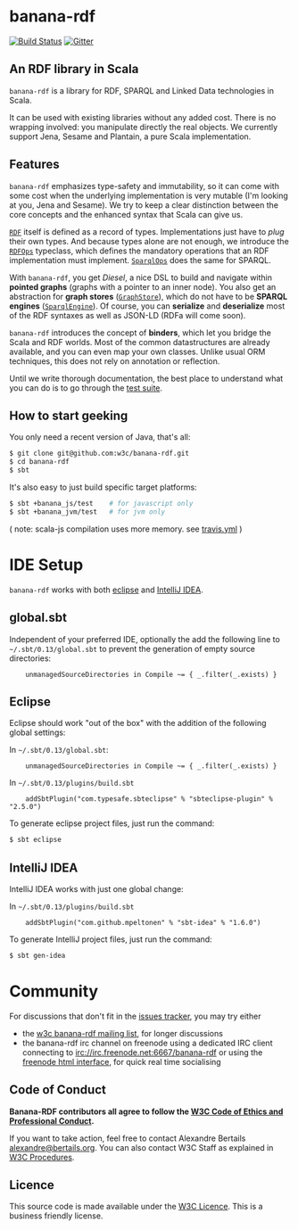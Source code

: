 banana-rdf
==========

[![Build Status](https://secure.travis-ci.org/w3c/banana-rdf.png)](http://travis-ci.org/w3c/banana-rdf) [![Gitter](https://badges.gitter.im/Join%20Chat.svg)](https://gitter.im/w3c/banana-rdf?utm_source=badge&utm_medium=badge&utm_campaign=pr-badge&utm_content=badge)

An RDF library in Scala
-----------------------

`banana-rdf` is a library for RDF, SPARQL and Linked Data technologies
in Scala.

It can be used with existing libraries without any added cost. There
is no wrapping involved: you manipulate directly the real objects. We
currently support Jena, Sesame and Plantain, a pure Scala
implementation.

Features
--------

`banana-rdf` emphasizes type-safety and immutability, so it can come
with some cost when the underlying implementation is very mutable (I'm
looking at you, Jena and Sesame). We try to keep a clear distinction
between the core concepts and the enhanced syntax that Scala can give
us.

[`RDF`](rdf/shared/src/main/scala/org/w3/banana/RDF.scala)
itself is defined as a record of types. Implementations just have to
_plug_ their own types. And because types alone are not enough, we
introduce the
[`RDFOps`](rdf/shared/src/main/scala/org/w3/banana/RDFOps.scala)
typeclass, which defines the mandatory operations that an RDF
implementation must
implement. [`SparqlOps`](rdf/shared/src/main/scala/org/w3/banana/SparqlOps.scala)
does the same for SPARQL.

With `banana-rdf`, you get _Diesel_, a nice DSL to build and navigate
within **pointed graphs** (graphs with a pointer to an inner
node). You also get an abstraction for **graph stores**
([`GraphStore`](rdf/shared/src/main/scala/org/w3/banana/GraphStore.scala)), 
which do not have to be **SPARQL engines**
([`SparqlEngine`](rdf/shared/src/main/scala/org/w3/banana/SparqlEngine.scala)). 
Of course, you can **serialize** and **deserialize**
most of the RDF syntaxes as well as JSON-LD (RDFa will come soon).

`banana-rdf` introduces the concept of **binders**, which let you
bridge the Scala and RDF worlds. Most of the common datastructures are
already available, and you can even map your own classes. Unlike usual
ORM techniques, this does not rely on annotation or reflection.

Until we write thorough documentation, the best place to understand
what you can do is to go through the [test
suite](https://github.com/w3c/banana-rdf/tree/series/0.8.x/rdf-test-suite).

How to start geeking
--------------------

You only need a recent version of Java, that's all:

``` bash
$ git clone git@github.com:w3c/banana-rdf.git
$ cd banana-rdf
$ sbt
```

It's also easy to just build specific target platforms:
    
``` bash
$ sbt +banana_js/test    # for javascript only 
$ sbt +banana_jvm/test   # for jvm only
```

( note: scala-js compilation uses more memory. see [travis.yml](.travis.yml) )

IDE Setup
=========

`banana-rdf` works with both [eclipse](https://www.eclipse.org/) and [IntelliJ IDEA](http://www.jetbrains.com/idea/).

global.sbt
----------
Independent of your preferred IDE, optionally the add the following line to `~/.sbt/0.13/global.sbt` to prevent the 
generation of empty source directories:

```
    unmanagedSourceDirectories in Compile ~= { _.filter(_.exists) }
```

Eclipse
-------
Eclipse should work "out of the box" with the addition of the following global settings:

In `~/.sbt/0.13/global.sbt`:

```
    unmanagedSourceDirectories in Compile ~= { _.filter(_.exists) }
```

In `~/.sbt/0.13/plugins/build.sbt`

```
    addSbtPlugin("com.typesafe.sbteclipse" % "sbteclipse-plugin" % "2.5.0")
```

To generate eclipse project files, just run the command:

``` bash
$ sbt eclipse
```

IntelliJ IDEA
-------------

IntelliJ IDEA works with just one global change:

In `~/.sbt/0.13/plugins/build.sbt`

```
    addSbtPlugin("com.github.mpeltonen" % "sbt-idea" % "1.6.0")
```

To generate IntelliJ project files, just run the command:

``` bash
$ sbt gen-idea
```

Community
=========

For discussions that don't fit in the [issues tracker](https://github.com/w3c/banana-rdf/issues), you may try
either 
*  the [w3c banana-rdf mailing list](http://lists.w3.org/Archives/Public/public-banana-rdf/), for longer discussions
*  the banana-rdf irc channel on freenode using a dedicated IRC client connecting to [irc://irc.freenode.net:6667/banana-rdf](irc://irc.freenode.net:6667/banana-rdf) or using the [freenode html interface](http://webchat.freenode.net), for quick real time socialising

Code of Conduct
---------------

**Banana-RDF contributors all agree to follow the [W3C Code of Ethics and Professional Conduct](http://www.w3.org/Consortium/cepc/).**

If you want to take action, feel free to contact Alexandre Bertails <alexandre@bertails.org>. You can also contact W3C Staff as explained in [W3C Procedures](http://www.w3.org/Consortium/pwe/#Procedures).

Licence
-------

This source code is made available under the [W3C Licence](http://opensource.org/licenses/W3C). This is a business friendly license.

